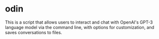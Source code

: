 # odin
This is a script that allows users to interact and chat with OpenAI's GPT-3 language model via the command line, with options for customization, and saves conversations to files.
